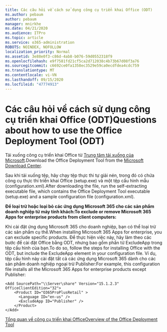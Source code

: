 ```yaml
---
title: Các câu hỏi về cách sử dụng công cụ triển khai Office (ODT)
ms.author: pebaum
author: pebaum
manager: mnirkhe
ms.date: 04/21/2020
ms.audience: ITPro
ms.topic: article
ms.service: o365-administration
ROBOTS: NOINDEX, NOFOLLOW
localization_priority: Normal
ms.assetid: 3e88e0f3-c86d-4ab8-b076-59d0552318f9
ms.openlocfilehash: e9f7581fd21cf5ca2d712038c4b73b67d08f3a76
ms.sourcegitcommit: c6692ce0fa1358ec3529e59ca0ecdfdea4cdc759
ms.translationtype: MT
ms.contentlocale: vi-VN
ms.lasthandoff: 09/15/2020
ms.locfileid: "47774913"
---
```

# <a name="questions-about-how-to-use-the-office-deployment-tool-odt"></a><span data-ttu-id="a0d4f-102">Các câu hỏi về cách sử dụng công cụ triển khai Office (ODT)</span><span class="sxs-lookup"><span data-stu-id="a0d4f-102">Questions about how to use the Office Deployment Tool (ODT)</span></span>

<span data-ttu-id="a0d4f-103">Tải xuống công cụ triển khai Office từ [Trung tâm tải xuống của Microsoft](https://go.microsoft.com/fwlink/p/?LinkID=626065).</span><span class="sxs-lookup"><span data-stu-id="a0d4f-103">Download the Office Deployment Tool from the [Microsoft Download Center](https://go.microsoft.com/fwlink/p/?LinkID=626065).</span></span>
  
<span data-ttu-id="a0d4f-104">Sau khi tải xuống tệp, hãy chạy tệp thực thi tự giải nén, trong đó có chứa công cụ thực thi triển khai Office (setup.exe) và một tệp cấu hình mẫu (configuration.xml).</span><span class="sxs-lookup"><span data-stu-id="a0d4f-104">After downloading the file, run the self-extracting executable file, which contains the Office Deployment Tool executable (setup.exe) and a sample configuration file (configuration.xml).</span></span>
  
 <span data-ttu-id="a0d4f-105">**Để loại trừ hoặc loại bỏ các ứng dụng Microsoft 365 cho các sản phẩm doanh nghiệp từ máy tính khách:**</span><span class="sxs-lookup"><span data-stu-id="a0d4f-105">**To exclude or remove Microsoft 365 Apps for enterprise products from client computers:**</span></span>
  
<span data-ttu-id="a0d4f-106">Khi cài đặt ứng dụng Microsoft 365 cho doanh nghiệp, bạn có thể loại trừ các sản phẩm cụ thể.</span><span class="sxs-lookup"><span data-stu-id="a0d4f-106">When installing Microsoft 365 Apps for enterprise, you can exclude specific products.</span></span> <span data-ttu-id="a0d4f-107">Để thực hiện việc này, hãy làm theo các bước để cài đặt Office bằng ODT, nhưng bao gồm phần tử ExcludeApp trong tệp cấu hình của bạn.</span><span class="sxs-lookup"><span data-stu-id="a0d4f-107">To do so, follow the steps for installing Office with the ODT, but include the ExcludeApp element in your configuration file.</span></span> <span data-ttu-id="a0d4f-108">Ví dụ, tệp cấu hình này cài đặt tất cả các ứng dụng Microsoft 365 dành cho các sản phẩm doanh nghiệp ngoại trừ Publisher:</span><span class="sxs-lookup"><span data-stu-id="a0d4f-108">For example, this configuration file installs all the Microsoft 365 Apps for enterprise products except Publisher:</span></span>
  
```
<Add SourcePath="\\Server\share" Version="15.1.2.3" OfficeClientEdition="32">
    <Product ID="O365ProPlusRetail" >
      <Language ID="en-us" />
      <ExcludeApp ID="Publisher" />
    </Product>
</Add>
```

[<span data-ttu-id="a0d4f-109">Tổng quan về công cụ triển khai Office</span><span class="sxs-lookup"><span data-stu-id="a0d4f-109">Overview of the Office Deployment Tool</span></span>](https://docs.microsoft.com/deployoffice/overview-office-deployment-tool)
  

